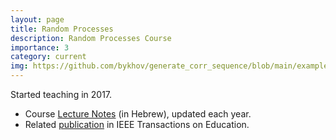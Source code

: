 ```yaml
---
layout: page
title: Random Processes
description: Random Processes Course
importance: 3
category: current
img: https://github.com/bykhov/generate_corr_sequence/blob/main/examples/default_samples.png?raw=true
---
```


Started teaching in 2017.
* Course [Lecture Notes](https://bykhov.github.io/rp/RP_Book.pdf) (in Hebrew), updated each year.
* Related [publication](https://doi.org/10.1109/TE.2020.3007853) in IEEE Transactions on Education.